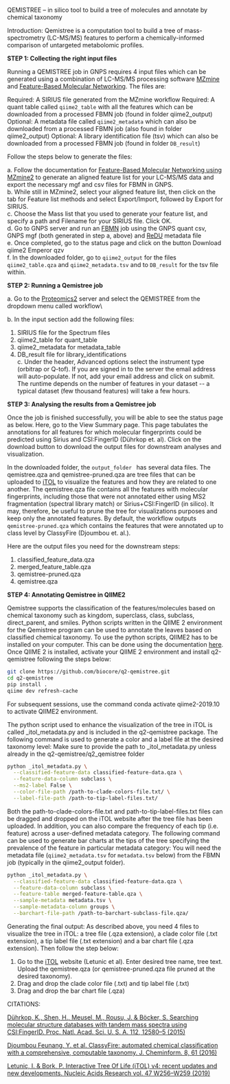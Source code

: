 QEMISTREE – in silico tool to build a tree of molecules and annotate by chemical taxonomy
 
Introduction: Qemistree is a computation tool to build a tree of mass-spectrometry (LC-MS/MS) features to perform a chemically-informed comparison of untargeted metabolomic profiles. 
 
**STEP 1: Collecting the right input files**

Running a QEMISTREE job in GNPS requires 4 input files which can be generated using a combination of LC-MS/MS processing software [MZmine](https://ccms-ucsd.github.io/GNPSDocumentation/featurebasedmolecularnetworking-with-mzmine2/) and [Feature-Based Molecular Networking](https://ccms-ucsd.github.io/GNPSDocumentation/featurebasedmolecularnetworking/). The files are:

Required: A SIRIUS file generated from the MZmine workflow
Required: A quant table called `qiime2_table` with all the features which can be downloaded from a processed FBMN job (found in folder qiime2_output)
Optional: A metadata file called `qiime2_metadata` which can also be downloaded from a processed FBMN job (also found in folder qiime2_output)
Optional: A library identification file (tsv) which can also be downloaded from a processed FBMN job (found in folder `DB_result`)

Follow the steps below to generate the files:

a. Follow the documentation for [Feature-Based Molecular Networking using MZmine2](https://ccms-ucsd.github.io/GNPSDocumentation/featurebasedmolecularnetworking-with-mzmine2/) to generate an aligned feature list for your LC-MS/MS data and export the necessary mgf and csv files for FBMN in GNPS.\
b. While still in MZmine2, select your aligned feature list, then click on the tab for Feature list methods and select Export/Import, followed by Export for SIRIUS.\
c. Choose the Mass list that you used to generate your feature list, and specify a path and Filename for your SIRIUS file. Click OK.\
d. Go to GNPS server and run an [FBMN](https://gnps.ucsd.edu/ProteoSAFe/index.jsp?params=%7B%22workflow%22:%22FEATURE-BASED-MOLECULAR-NETWORKING%22,%22library_on_server%22:%22d.speclibs;%22%7D) job using the GNPS quant csv, GNPS mgf (both generated in step a, above) and [ReDU](https://mwang87.github.io/ReDU-MS2-Documentation/HowtoContribute/) metadata file\
e. Once completed, go to the status page and click on the button Download qiime2 Emperor qzv\
f. In the downloaded folder, go to `qiime2_output` for the files `qiime2_table.qza` and `qiime2_metadata.tsv` and to `DB_result` for the tsv file within.
        	
 
**STEP 2: Running a Qemistree job**

 
a. Go to the [Proteomics2](https://proteomics2.ucsd.edu/ProteoSAFe/index.jsp) server and select the QEMISTREE from the dropdown menu called workflow\

b. In the input section add the following files:

1. SIRIUS file for the Spectrum files
2. qiime2_table for quant_table
3. qiime2_metadata for metadata_table
4. DB_result file for library_identifications
\
c. Under the header, Advanced options select the instrument type (orbitrap or Q-tof). If you are signed in to the server the email address will auto-populate. If not, add your email address and click on submit. The runtime depends on the number of features in your dataset -- a typical dataset (few thousand features) will take a few hours.

**STEP 3: Analysing the results from a Qemistree job**

Once the job is finished successfully, you will be able to see the status page as below. Here, go to the View Summary page. This page tabulates the annotations for all features for which molecular fingerprints could be predicted using Sirius and CSI:FingerID (Dührkop et. al). Click on the download button to download the output files for downstream analyses and visualization.



In the downloaded folder, the `output_folder ` has several data files. The qemistree.qza and qemistree-pruned.qza are tree files that can be uploaded to [iTOL](https://itol.embl.de/upload.cgi) to visualize the features and how they are related to one another. The qemistree.qza file contains all the features with molecular fingerprints, including those that were not annotated either using MS2 fragmentation (spectral library match) or Sirius+CSI:FingerID (in silico). It may, therefore, be useful to prune the tree for visualizations purposes and keep only the annotated features. By default, the workflow outputs `qemistree-pruned.qza`  which contains the features that were annotated up  to class level by ClassyFire (Djoumbou et. al.).

Here are the output files you need for the downstream steps:

1. classified_feature_data.qza
2. merged_feature_table.qza
3. qemistree-pruned.qza
4. qemistree.qza

**STEP 4: Annotating Qemistree in QIIME2**

Qemistree supports the classification of the features/molecules based on chemical taxonomy such as kingdom, superclass, class, subclass, direct_parent, and smiles.  Python scripts written in the QIIME 2 environment for the Qemistree program can be used to annotate the leaves based on classified chemical taxonomy. To use the python scripts, QIIME2 has to be installed on your computer. This can be done using the documentation [here](https://docs.qiime2.org/2019.10/install/). 
Once QIIME 2 is installed, activate your QIIME 2 environment and install q2-qemistree following the steps below:

```bash
git clone https://github.com/biocore/q2-qemistree.git
cd q2-qemistree
pip install .
qiime dev refresh-cache
```

For subsequent sessions, use the command conda activate qiime2-2019.10  to activate QIIME2 environment.

The python script used to enhance the visualization of the tree in iTOL is called _itol_metadata.py and is included in the q2-qemistree package. The following command is used to generate a color and a label file at the desired taxonomy level:
Make sure to provide the path to _itol_metadata.py  unless already in the q2-qemistree/q2_qemistree folder

```bash
python _itol_metadata.py \
  --classified-feature-data classified-feature-data.qza \
  --feature-data-column subclass \
  --ms2-label False \
  --color-file-path /path-to-clade-colors-file.txt/ \
  --label-file-path /path-to-tip-label-files.txt/
  ```

Both the path-to-clade-colors-file.txt and path-to-tip-label-files.txt files can be dragged and dropped on the iTOL website after the tree file has been uploaded.
In addition, you can also compare the frequency of each tip (i.e. feature) across a user-defined  metadata category. The following command can be used to generate bar charts at the tips of the tree specifying the prevalence of the feature in particular metadata category:
You will need the metadata file (`qiime2_metadata.tsv` for `metadata.tsv` below) from the FBMN job (typically in the qiime2_output folder).

```bash
python _itol_metadata.py \
  --classified-feature-data classified-feature-data.qza \
  --feature-data-column subclass \
  --feature-table merged-feature-table.qza \
  --sample-metadata metadata.tsv \
  --sample-metadata-column groups \
  --barchart-file-path /path-to-barchart-subclass-file.qza/
```

Generating the final output:
As described above, you need 4 files to visualize the tree in iTOL: a tree file (.qza extension), a clade color file (.txt extension), a tip label file (.txt extension) and a bar chart file (.qza extension). Then follow the step below:

1. Go to the [iTOL](https://itol.embl.de/upload.cgi) website (Letunic et al). Enter desired tree name, tree text. Upload the qemistree.qza (or qemistree-pruned.qza file pruned at the desired taxonomy).
2. Drag and drop the clade color file (.txt) and tip label file (.txt)
3. Drag and drop the bar chart file (.qza)

CITATIONS:

[Dührkop, K., Shen, H., Meusel, M., Rousu, J. & Böcker, S. Searching molecular structure databases with tandem mass spectra using CSI:FingerID. Proc. Natl. Acad. Sci. U. S. A. 112, 12580–5 (2015)](https://www.pnas.org/content/112/41/12580)

[Djoumbou Feunang, Y. et al. ClassyFire: automated chemical classification with a comprehensive, computable taxonomy. J. Cheminform. 8, 61 (2016)](https://jcheminf.biomedcentral.com/articles/10.1186/s13321-016-0174-y)

[Letunic, I. & Bork, P. Interactive Tree Of Life (iTOL) v4: recent updates and new developments. Nucleic Acids Research vol. 47 W256–W259 (2019)](https://academic.oup.com/nar/article/47/W1/W256/5424068)
